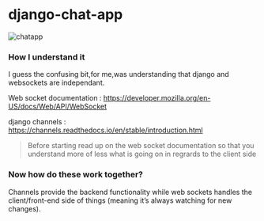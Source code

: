 # django-chat-app

![chatapp](https://github.com/David-code-hub/django-chat-app/assets/55393687/c48d8868-c090-4f13-89a6-c479136984a0)

### How I understand it

I guess the confusing bit,for me,was understanding that django and websockets are independant.

Web socket documentation : <https://developer.mozilla.org/en-US/docs/Web/API/WebSocket>

django channels : <https://channels.readthedocs.io/en/stable/introduction.html>

> Before starting read up on the web socket documentation so that you understand more of less what is going on in regrards to the client side

### Now how do these work together?

Channels provide the backend functionality while web sockets handles the client/front-end side of things (meaning it’s always watching for new changes).
